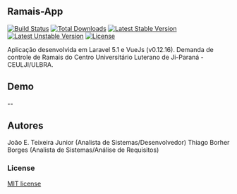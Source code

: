## Ramais-App

[![Build Status](https://travis-ci.org/laravel/framework.svg)](https://travis-ci.org/laravel/framework)
[![Total Downloads](https://poser.pugx.org/laravel/framework/d/total.svg)](https://packagist.org/packages/laravel/framework)
[![Latest Stable Version](https://poser.pugx.org/laravel/framework/v/stable.svg)](https://packagist.org/packages/laravel/framework)
[![Latest Unstable Version](https://poser.pugx.org/laravel/framework/v/unstable.svg)](https://packagist.org/packages/laravel/framework)
[![License](https://poser.pugx.org/laravel/framework/license.svg)](https://packagist.org/packages/laravel/framework)

Aplicação desenvolvida em Laravel 5.1 e VueJs (v0.12.16). Demanda de controle de Ramais do Centro Universitário Luterano de Ji-Paraná - CEULJI/ULBRA.

## Demo

--

## Autores

João E. Teixeira Junior (Analista de Sistemas/Desenvolvedor)
Thiago Borher Borges (Analista de Sistemas/Análise de Requisitos)


### License

[MIT license](http://opensource.org/licenses/MIT)
